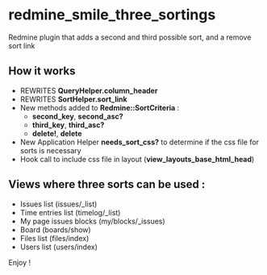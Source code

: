 redmine_smile_three_sortings
============================

Redmine plugin that adds a second and third possible sort, and a remove sort link

## How it works

* REWRITES **QueryHelper.column_header**
* REWRITES **SortHelper.sort_link**
* New methods added to **Redmine::SortCriteria** :
  * **second_key**, **second_asc?**
  * **third_key**, **third_asc?**
  * **delete!**, **delete**
* New Application Helper **needs_sort_css?** to determine if the css file for sorts is necessary
* Hook call to include css file in layout (**view_layouts_base_html_head**)

## Views where three sorts can be used :

* Issues list (issues/_list)
* Time entries list (timelog/_list)
* My page issues blocks (my/blocks/_issues)
* Board (boards/show)
* Files list (files/index)
* Users list (users/index)

Enjoy !
